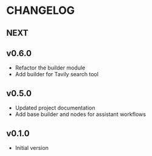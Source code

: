 # CHANGELOG

## NEXT

## v0.6.0
* Refactor the builder module
* Add builder for Tavily search tool

## v0.5.0
* Updated project documentation
* Add base builder and nodes for assistant workflows

## v0.1.0
* Initial version
